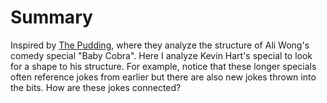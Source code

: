 # Summary
Inspired by [The Pudding](https://pudding.cool/2018/02/stand-up/), where they analyze the structure of Ali Wong's comedy special "Baby Cobra". Here I analyze Kevin Hart's special to look for a shape to his structure. For example, notice that these longer specials often reference jokes from earlier but there are also new jokes thrown into the bits. How are these jokes connected? 


